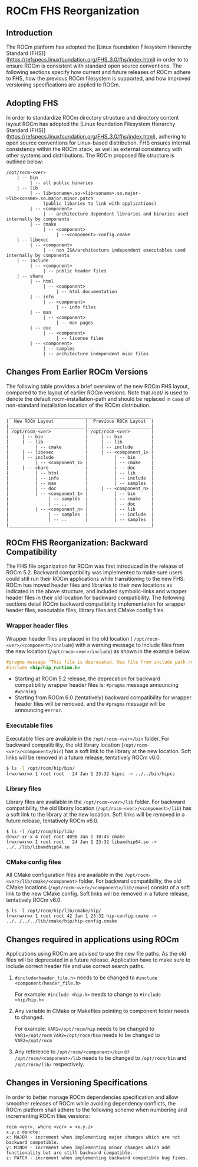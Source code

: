 # ROCm FHS Reorganization

## Introduction

The ROCm platform has adopted the [Linux foundation Filesystem Hierarchy Standard (FHS)] (https://refspecs.linuxfoundation.org/FHS_3.0/fhs/index.html) in order to to ensure ROCm is consistent with standard open source conventions. The following sections specify how current and future releases of ROCm adhere to FHS, how the previous ROCm filesystem is supported, and how improved versioning specifications are applied to ROCm.

## Adopting FHS

In order to standardize ROCm directory structure and directory content layout ROCm has adopted the [Linux foundation Filesystem Hierarchy Standard (FHS)] (https://refspecs.linuxfoundation.org/FHS_3.0/fhs/index.html), adhering to open source conventions for Linux-based distribution. FHS ensures internal consistency within the ROCm stack, as well as external consistency with other systems and distributions. The ROCm proposed file structure is outlined below:

```none
/opt/rocm-<ver>
    | -- bin
         | -- all public binaries
    | -- lib
         | -- lib<soname>.so->lib<soname>.so.major->lib<soname>.so.major.minor.patch
              (public libaries to link with applications)
         | -- <component>
              | -- architecture dependent libraries and binaries used internally by components
         | -- cmake
              | -- <component>
                   | --<component>-config.cmake
    | -- libexec
         | -- <component>
              | -- non ISA/architecture independent executables used internally by components
    | -- include
         | -- <component>
              | -- public header files
    | -- share
         | -- html
              | -- <component>
                   | -- html documentation
         | -- info
              | -- <component>
                   | -- info files
         | -- man
              | -- <component>
                   | -- man pages
         | -- doc
              | -- <component>
                   | -- license files
         | -- <component>
              | -- samples
              | -- architecture independent misc files
```

## Changes From Earlier ROCm Versions

The following table provides a brief overview of the new ROCm FHS layout, compared to the layout of earlier ROCm versions. Note that /opt/ is used to denote the default rocm-installation-path and should be replaced in case of non-standard installation location of the ROCm distribution.

```none
 ______________________________________________________
|  New ROCm Layout            |  Previous ROCm Layout  |
|_____________________________|________________________|
| /opt/rocm-<ver>             | /opt/rocm-<ver>        |
|     | -- bin                |     | -- bin           |
|     | -- lib                |     | -- lib           |
|          | -- cmake         |     | -- include       |
|     | -- libexec            |     | -- <component_1> |
|     | -- include            |          | -- bin      |
|          | -- <component_1> |          | -- cmake    |
|     | -- share              |          | -- doc      |
|          | -- html          |          | -- lib      |
|          | -- info          |          | -- include  |
|          | -- man           |          | -- samples  |
|          | -- doc           |     | -- <component_n> |
|          | -- <component_1> |          | -- bin      |
|               | -- samples  |          | -- cmake    |
|               | -- ..       |          | -- doc      |
|          | -- <component_n> |          | -- lib      |
|               | -- samples  |          | -- include  |
|               | -- ..       |          | -- samples  |
|______________________________________________________|
```

## ROCm FHS Reorganization: Backward Compatibility

The FHS file organization for ROCm was first introduced in the release of ROCm 5.2. Backward compatibility was implemented to make sure users could still run their ROCm applications while transitioning to the new FHS. ROCm has moved header files and libraries to their new locations as indicated in the above structure, and included symbolic-links and wrapper header files in their old location for backward compatibility. The following sections detail ROCm backward compatibility implementation for wrapper header files, executable files, library files and CMake config files.

### Wrapper header files

Wrapper header files are placed in the old location (
`/opt/rocm-<ver>/<component>/include`) with a warning message to include files
from the new location (`/opt/rocm-<ver>/include`) as shown in the example below.

```cpp
#pragma message "This file is deprecated. Use file from include path /opt/rocm-ver/include/ and prefix with hip."
#include <hip/hip_runtime.h>
```

- Starting at ROCm 5.2 release, the deprecation for backward compatibility wrapper header files is: `#pragma` message announcing `#warning`.
- Starting from ROCm 6.0 (tentatively) backward compatibility for wrapper header files will be removed, and the `#pragma` message will be announcing `#error`.

### Executable files

Executable files are available in the `/opt/rocm-<ver>/bin` folder. For backward
compatibility, the old library location (`/opt/rocm-<ver>/<component>/bin`) has a
soft link to the library at the new location. Soft links will be removed in a
future release, tentatively ROCm v6.0.

```bash
$ ls -l /opt/rocm/hip/bin/
lrwxrwxrwx 1 root root   24 Jan 1 23:32 hipcc -> ../../bin/hipcc
```

### Library files

Library files are available in the `/opt/rocm-<ver>/lib` folder. For backward
compatibility, the old library location (`/opt/rocm-<ver>/<component>/lib`) has a
soft link to the library at the new location. Soft links will be removed in a
future release, tentatively ROCm v6.0.

```shell
$ ls -l /opt/rocm/hip/lib/
drwxr-xr-x 4 root root 4096 Jan 1 10:45 cmake
lrwxrwxrwx 1 root root   24 Jan 1 23:32 libamdhip64.so -> ../../lib/libamdhip64.so
```

### CMake config files

All CMake configuration files are available in the
`/opt/rocm-<ver>/lib/cmake/<component>` folder. For backward compatibility, the
old CMake locations (`/opt/rocm-<ver>/<component>/lib/cmake`) consist of a soft
link to the new CMake config. Soft links will be removed in a future release,
tentatively ROCm v6.0.

```shell
$ ls -l /opt/rocm/hip/lib/cmake/hip/
lrwxrwxrwx 1 root root 42 Jan 1 23:32 hip-config.cmake -> ../../../../lib/cmake/hip/hip-config.cmake
```

## Changes required in applications using ROCm

Applications using ROCm are advised to use the new file paths. As the old files
will be deprecated in a future release. Application have to make sure to include
correct header file and use correct search paths.

1. `#include<header_file.h>` needs to be changed to
   `#include <component/header_file.h>`

   For example: `#include <hip.h>` needs to change
   to `#include <hip/hip.h>`

2. Any variable in CMake or Makefiles pointing to component folder needs to
   changed.

   For example: `VAR1=/opt/rocm/hip` needs to be changed to `VAR1=/opt/rocm`
   `VAR2=/opt/rocm/hsa` needs to be changed to `VAR2=/opt/rocm`

3. Any reference to `/opt/rocm/<component>/bin` or `/opt/rocm/<component>/lib`
   needs to be changed to `/opt/rocm/bin` and `/opt/rocm/lib/` respectively.

## Changes in Versioning Specifications

In order to better manage ROCm dependencies specification and allow smoother releases of ROCm while avoiding dependency conflicts, the ROCm platform shall adhere to the following scheme when numbering and incrementing ROCm files versions:

```shell
rocm-<ver>, where <ver> = <x.y.z>
x.y.z denote:
x: MAJOR - increment when implementing major changes which are not backward compatible.
y: MINOR - increment when implementing minor changes which add functionality but are still backward compatible.
z: PATCH - increment when implementing backward compatible bug fixes.
```
